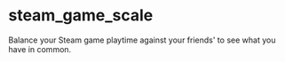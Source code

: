 # steam_game_scale
Balance your Steam game playtime against your friends' to see what you have in common.
